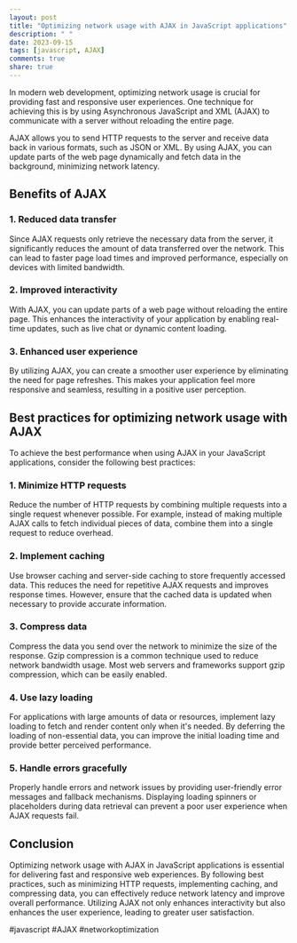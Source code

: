 ```yaml
---
layout: post
title: "Optimizing network usage with AJAX in JavaScript applications"
description: " "
date: 2023-09-15
tags: [javascript, AJAX]
comments: true
share: true
---
```


In modern web development, optimizing network usage is crucial for providing fast and responsive user experiences. One technique for achieving this is by using Asynchronous JavaScript and XML (AJAX) to communicate with a server without reloading the entire page.

AJAX allows you to send HTTP requests to the server and receive data back in various formats, such as JSON or XML. By using AJAX, you can update parts of the web page dynamically and fetch data in the background, minimizing network latency.

## Benefits of AJAX

### 1. Reduced data transfer
Since AJAX requests only retrieve the necessary data from the server, it significantly reduces the amount of data transferred over the network. This can lead to faster page load times and improved performance, especially on devices with limited bandwidth.

### 2. Improved interactivity
With AJAX, you can update parts of a web page without reloading the entire page. This enhances the interactivity of your application by enabling real-time updates, such as live chat or dynamic content loading.

### 3. Enhanced user experience
By utilizing AJAX, you can create a smoother user experience by eliminating the need for page refreshes. This makes your application feel more responsive and seamless, resulting in a positive user perception.

## Best practices for optimizing network usage with AJAX

To achieve the best performance when using AJAX in your JavaScript applications, consider the following best practices:

### 1. Minimize HTTP requests
Reduce the number of HTTP requests by combining multiple requests into a single request whenever possible. For example, instead of making multiple AJAX calls to fetch individual pieces of data, combine them into a single request to reduce overhead.

### 2. Implement caching
Use browser caching and server-side caching to store frequently accessed data. This reduces the need for repetitive AJAX requests and improves response times. However, ensure that the cached data is updated when necessary to provide accurate information.

### 3. Compress data
Compress the data you send over the network to minimize the size of the response. Gzip compression is a common technique used to reduce network bandwidth usage. Most web servers and frameworks support gzip compression, which can be easily enabled.

### 4. Use lazy loading
For applications with large amounts of data or resources, implement lazy loading to fetch and render content only when it's needed. By deferring the loading of non-essential data, you can improve the initial loading time and provide better perceived performance.

### 5. Handle errors gracefully
Properly handle errors and network issues by providing user-friendly error messages and fallback mechanisms. Displaying loading spinners or placeholders during data retrieval can prevent a poor user experience when AJAX requests fail.

## Conclusion

Optimizing network usage with AJAX in JavaScript applications is essential for delivering fast and responsive web experiences. By following best practices, such as minimizing HTTP requests, implementing caching, and compressing data, you can effectively reduce network latency and improve overall performance. Utilizing AJAX not only enhances interactivity but also enhances the user experience, leading to greater user satisfaction.

#javascript #AJAX #networkoptimization